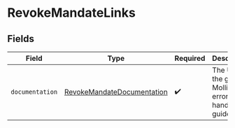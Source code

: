 # RevokeMandateLinks


## Fields

| Field                                                                           | Type                                                                            | Required                                                                        | Description                                                                     |
| ------------------------------------------------------------------------------- | ------------------------------------------------------------------------------- | ------------------------------------------------------------------------------- | ------------------------------------------------------------------------------- |
| `documentation`                                                                 | [RevokeMandateDocumentation](../../models/errors/RevokeMandateDocumentation.md) | :heavy_check_mark:                                                              | The URL to the generic Mollie API error handling guide.                         |